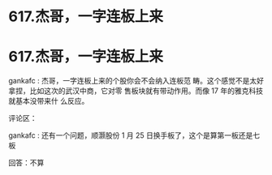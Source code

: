 # 617.杰哥，一字连板上来

# 617.杰哥，一字连板上来

gankafc : 杰哥，一字连板上来的个股你会不会纳入连板范 畴。这个感觉不是太好拿捏，比如这次的武汉中商，它对零 售板块就有带动作用。而像 17 年的雅克科技就基本没带来什 么反应。

评论区：

gankafc : 还有一个问题，顺灏股份 1 月 25 日换手板了，这个是算第一板还是七板

回答：不算